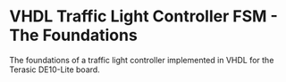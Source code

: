 # VHDL Traffic Light Controller FSM - The Foundations
The foundations of a traffic light controller implemented in VHDL for the Terasic DE10-Lite board.

